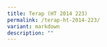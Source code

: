 ```yaml
---
title: Terap (HT 2014 223)
permalink: /terap-ht-2014-223/
variant: markdown
description: ""
---
```

